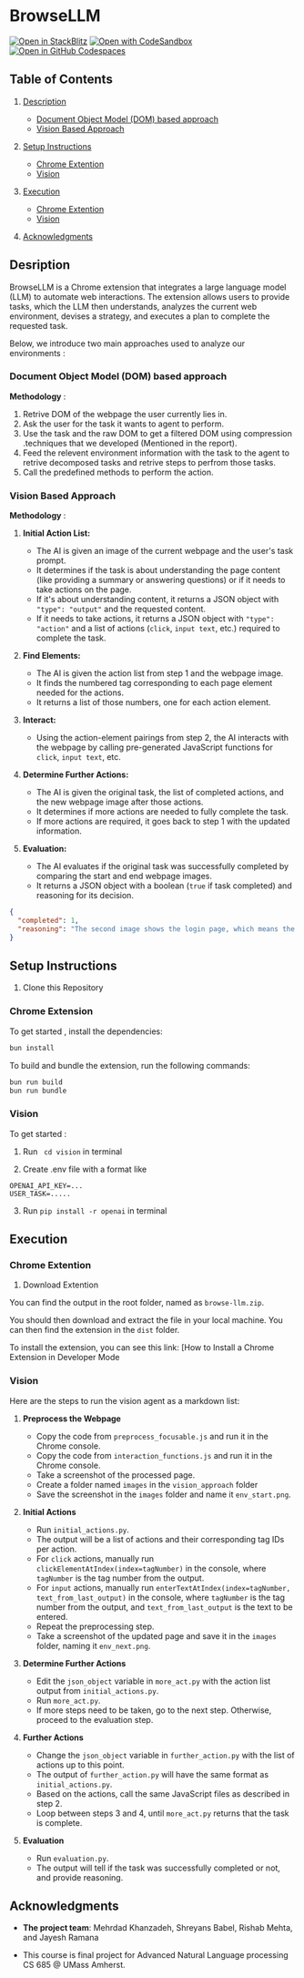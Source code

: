 # BrowseLLM

[![Open in StackBlitz](https://developer.stackblitz.com/img/open_in_stackblitz.svg)](https://stackblitz.com/github/browsellm/browsellm)
[![Open with CodeSandbox](https://assets.codesandbox.io/github/button-edit-lime.svg)](https://codesandbox.io/p/sandbox/github/browsellm/browsellm)
[![Open in GitHub Codespaces](https://github.com/codespaces/badge.svg)](https://codespaces.new/browsellm/browsellm?devcontainer_path=.devcontainer/minimal/devcontainer.json)

## Table of Contents
1. [Description](#desription)
    * [Document Object Model (DOM) based approach](#document-object-model-dom-based-approach)
    * [Vision Based Approach](#vision-based-approach)
1. [Setup Instructions](#setup-instructions)
    * [Chrome Extention](#chrome-extension)
    * [Vision](#vision)
1. [Execution](#execution)
    * [Chrome Extention](#chrome-extention)
    * [Vision](#vision-1)

1. [Acknowledgments](#acknowledgments)

## Desription

BrowseLLM is a Chrome extension that integrates a large language model (LLM) to automate web interactions. The extension allows users to provide tasks, which the LLM then understands, analyzes the current web environment, devises a strategy, and executes a plan to complete the requested task.

Below, we introduce two main approaches used to analyze our environments : 

### Document Object Model (DOM) based approach 
    
**Methodology** : 

1. Retrive DOM of the webpage the user currently lies in.
1. Ask the user for the task it wants to agent to perform.
1. Use the task and the raw DOM to get a filtered DOM using compression .techniques that we developed (Mentioned in the report).
1. Feed the relevent environment information with the task to the agent to retrive decomposed tasks and retrive steps to perfrom those tasks.
1. Call the predefined methods to perform the action.


### Vision Based Approach 

**Methodology** : 

1. **Initial Action List:**
   - The AI is given an image of the current webpage and the user's task prompt.
   - It determines if the task is about understanding the page content (like providing a summary or answering questions) or if it needs to take actions on the page.
   - If it's about understanding content, it returns a JSON object with `"type": "output"` and the requested content.
   - If it needs to take actions, it returns a JSON object with `"type": "action"` and a list of actions (`click`, `input text`, etc.) required to complete the task.

2. **Find Elements:**
   - The AI is given the action list from step 1 and the webpage image.
   - It finds the numbered tag corresponding to each page element needed for the actions.
   - It returns a list of those numbers, one for each action element.

3. **Interact:**
   - Using the action-element pairings from step 2, the AI interacts with the webpage by calling pre-generated JavaScript functions for `click`, `input text`, etc.

4. **Determine Further Actions:**
   - The AI is given the original task, the list of completed actions, and the new webpage image after those actions.
   - It determines if more actions are needed to fully complete the task.
   - If more actions are required, it goes back to step 1 with the updated information.

5. **Evaluation:**
   - The AI evaluates if the original task was successfully completed by comparing the start and end webpage images.
   - It returns a JSON object with a boolean (`true` if task completed) and reasoning for its decision.

```json
{
  "completed": 1,
  "reasoning": "The second image shows the login page, which means the task to go to the login page was successfully completed."
}
```


## Setup Instructions

1. Clone this Repository


### Chrome Extension



To get started , install the dependencies:
```sh
bun install
```

To build and bundle the extension, run the following commands:

```sh
bun run build
bun run bundle
```



### Vision 

To get started : 

1. Run ``` cd vision``` in terminal

1. Create .env file with a format like 

```
OPENAI_API_KEY=...
USER_TASK=..... 
```

3. Run ```pip install -r openai``` in terminal


## Execution



<!-- Copy code from preprocess_focusable.js and run it in the chrome console
also Copy code from interaction_functions.js and run it in the console
Take a screenshot of this procesed page
Put the image in the vision folder and name it 'env_start.png'
Run initial_actions.py
output will be list of actions and their corresponding tag ids per action
manually how to make function calls, Tag number will be in the output
for 'click' actions : run clickElementAtIndex(index = tagnumber)
for 'input' actions : run enterTextAtIndex(index= tagnumber, text_from_last_output)
in console,

repeat the preprocessing step
take the screenshot of this page and save it in vision folder, name it 'env_next.png'
edit the json_object variable in more_act.py to the action list output from initial_actions.py
now run more_act.py
if more steps need to be taken then go to further_action.py 
change the variable json_object with list of actions upto this point
the output of this will be same format as initial_actions, based on the acions, call the same js files as described above based on action. 
Loop between steps more_act and further_action, until more_act returns that taask is complete
At this point you can run 

now run evaluation.py, output will tell if the task was successfuly completed or not and why. -->

### Chrome Extention

1. Download Extention

You can find the output in the root folder, named as `browse-llm.zip`.

You should then download and extract the file in your local machine. You can then find the extension in the `dist` folder.

To install the extension, you can see this link:
[How to Install a Chrome Extension in Developer Mode

### Vision

Here are the steps to run the vision agent as a markdown list:

1. **Preprocess the Webpage**
   - Copy the code from `preprocess_focusable.js` and run it in the Chrome console.
   - Copy the code from `interaction_functions.js` and run it in the Chrome console.
   - Take a screenshot of the processed page.
   - Create a folder named `images` in the `vision_approach` folder
   - Save the screenshot in the `images` folder and name it `env_start.png`.

2. **Initial Actions**
   - Run `initial_actions.py`.
   - The output will be a list of actions and their corresponding tag IDs per action.
   - For `click` actions, manually run `clickElementAtIndex(index=tagNumber)` in the console, where `tagNumber` is the tag number from the output.
   - For `input` actions, manually run `enterTextAtIndex(index=tagNumber, text_from_last_output)` in the console, where `tagNumber` is the tag number from the output, and `text_from_last_output` is the text to be entered.
   - Repeat the preprocessing step.
   - Take a screenshot of the updated page and save it in the `images` folder, naming it `env_next.png`.

3. **Determine Further Actions**
   - Edit the `json_object` variable in `more_act.py` with the action list output from `initial_actions.py`.
   - Run `more_act.py`.
   - If more steps need to be taken, go to the next step. Otherwise, proceed to the evaluation step.

4. **Further Actions**
   - Change the `json_object` variable in `further_action.py` with the list of actions up to this point.
   - The output of `further_action.py` will have the same format as `initial_actions.py`.
   - Based on the actions, call the same JavaScript files as described in step 2.
   - Loop between steps 3 and 4, until `more_act.py` returns that the task is complete.

5. **Evaluation**
   - Run `evaluation.py`.
   - The output will tell if the task was successfully completed or not, and provide reasoning.


## Acknowledgments

- **The project team**: Mehrdad Khanzadeh, Shreyans Babel, Rishab Mehta, and Jayesh Ramana

- This course is final project for Advanced Natural Language processing CS 685 @ UMass Amherst. 






